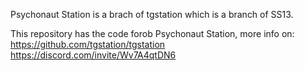 Psychonaut Station is a brach of tgstation which is a branch of SS13.

This repository has the code forob Psychonaut Station, more info on: https://github.com/tgstation/tgstation
https://discord.com/invite/Wv7A4qtDN6
